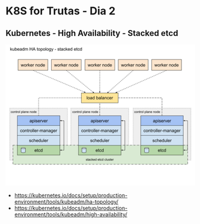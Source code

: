 # K8S for Trutas - Dia 2

## Kubernetes - High Availability - Stacked etcd

![Kubernetes Components](../images/kubeadm-ha-topology-stacked-etcd.svg)

- <https://kubernetes.io/docs/setup/production-environment/tools/kubeadm/ha-topology/>
- <https://kubernetes.io/docs/setup/production-environment/tools/kubeadm/high-availability/>
